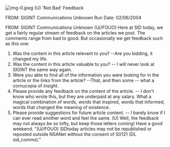 ![img-0.jpeg](img-0.jpeg)
(U) 'Not Bad' Feedback

FROM: SIGINT Communications
Unknown
Run Date: 02/06/2004

FROM: SIGINT Communications
Unknown
(U//FOUO) Here at SID today, we get a fairly regular stream of feedback on the articles we post. The comments range from bad to good. But occasionally we get feedback such as this one:

1. Was the content in this article relevant to you?
--Are you kidding, it changed my life.
2. Was the content in this article valuable to you?
-- I will never look at SIGINT the same way again.
3. Were you able to find all of the information you were looking for in the article or the links from the article?
--That, and then some -- what a cornucopia of insight.
4. Please provide any feedback on the content of the article.
-- I don't know who wrote this, but they are underpaid at any salary. What a magical combination of words, words that inspired, words that informed, words that changed the meaning of existence.
5. Please provide suggestions for future article content.
-- I barely know if I can ever read another word and feel the same.
(U) Well, the feedback may not always be so lofty, but keep those letters coming! Have a good weekend.
"(U//FOUO) SIDtoday articles may not be republished or reposted outside NSANet without the consent of S0121 (DL sid_comms)."
